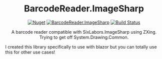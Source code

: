 <h1 align="center">BarcodeReader.ImageSharp</h1>
<div align="center">
  
[![Nuget](https://img.shields.io/nuget/v/BarcodeReader.ImageSharp?style=flat-square)](https://www.nuget.org/packages/BarcodeReader.ImageSharp/)
[![BarcodeReader.ImageSharp](https://img.shields.io/nuget/dt/BarcodeReader.ImageSharp.svg?style=flat-square)](https://www.nuget.org/packages/BarcodeReader.ImageSharp/)
[![Build Status](https://img.shields.io/travis/baltermia/barcodereader-imagesharp.svg?branch=main&style=flat-square)](https://app.travis-ci.com/baltermia/barcodereader-imagesharp)
  
A barcode reader compatible with SixLabors.ImageSharp using ZXing. Trying to get off System.Drawing.Common.
</div>

I created this library specifically to use with blazor but you can totally use this for other use cases!
